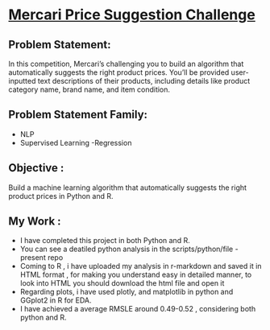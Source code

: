 # [Mercari Price Suggestion Challenge](https://www.kaggle.com/c/mercari-price-suggestion-challenge)

## Problem Statement:
In this competition, Mercari’s challenging you to build an algorithm that automatically suggests the right product prices. You’ll be provided user-inputted text descriptions of their products, including details like product category name, brand name, and item condition.

## Problem Statement Family:
  * NLP
  * Supervised Learning -Regression 
  
## Objective : 
Build a machine learning algorithm that automatically suggests the right product prices in Python and R.

## My Work :
  * I have completed this project in both Python and R. 
  * You can see a deatiled python analysis in the scripts/python/file - present repo 
  * Coming to R , i have uploaded my analysis in r-markdown and saved it in HTML format , for making you understand easy in detailed manner, to look into HTML you should download the html file and open it
  * Regarding plots, i have used plotly, and matplotlib in python and GGplot2 in R for EDA.
  * I have achieved a average RMSLE around 0.49-0.52 , considering both python and R.
  
